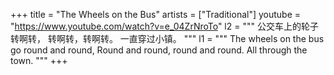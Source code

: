 +++
title = "The Wheels on the Bus"
artists = ["Traditional"]
youtube = "https://www.youtube.com/watch?v=e_04ZrNroTo"
l2 = """
<span class="h1">公交车上</span>的轮子<span class="h2">转啊转</span>，
<span class="h3">转啊转</span>，转啊转。
一直穿过小镇。
"""
l1 = """
The <span class="h1">wheels on the bus</span> go <span class="h2">round and round</span>,
<span class="h3">Round and round</span>, round and round.
All through the town.
"""
+++ 